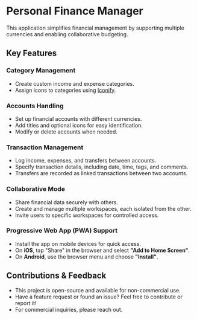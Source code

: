 # Personal Finance Manager  

This application simplifies financial management by supporting multiple currencies and enabling collaborative budgeting.  

## Key Features  

### Category Management  
- Create custom income and expense categories.  
- Assign icons to categories using [Iconify](https://iconify.design/).  

### Accounts Handling  
- Set up financial accounts with different currencies.  
- Add titles and optional icons for easy identification.  
- Modify or delete accounts when needed.  

### Transaction Management  
- Log income, expenses, and transfers between accounts.  
- Specify transaction details, including date, time, tags, and comments.  
- Transfers are recorded as linked transactions between two accounts.  

### Collaborative Mode  
- Share financial data securely with others.  
- Create and manage multiple workspaces, each isolated from the other.  
- Invite users to specific workspaces for controlled access.  

### Progressive Web App (PWA) Support  
- Install the app on mobile devices for quick access.  
- On **iOS**, tap "Share" in the browser and select **"Add to Home Screen"**.  
- On **Android**, use the browser menu and choose **"Install"**.  

## Contributions & Feedback  
- This project is open-source and available for non-commercial use.  
- Have a feature request or found an issue? Feel free to contribute or report it!  
- For commercial inquiries, please reach out.  
